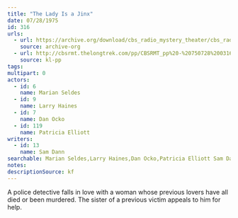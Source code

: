 ```yaml
---
title: "The Lady Is a Jinx"
date: 07/28/1975
id: 316
urls: 
  - url: https://archive.org/download/cbs_radio_mystery_theater/cbs_radio_mystery_theater-0301-0350.zip/cbs_radio_mystery_theater-0301-0350%2Fcbsrmt_0316_the_lady_is_a_jinx.mp3
    source: archive-org
  - url: http://cbsrmt.thelongtrek.com/pp/CBSRMT_pp%20-%20750728%200316%20The%20Lady%20Is%20a%20Jinx.mp3
    source: kl-pp
tags: 
multipart: 0
actors:  
  - id: 6
    name: Marian Seldes  
  - id: 9
    name: Larry Haines  
  - id: 7
    name: Dan Ocko  
  - id: 119
    name: Patricia Elliott
writers:  
  - id: 13
    name: Sam Dann
searchable: Marian Seldes,Larry Haines,Dan Ocko,Patricia Elliott Sam Dann
notes: 
descriptionSource: kf
---
```

A police detective falls in love with a woman whose previous lovers have all died or been murdered. The sister of a previous victim appeals to him for help.